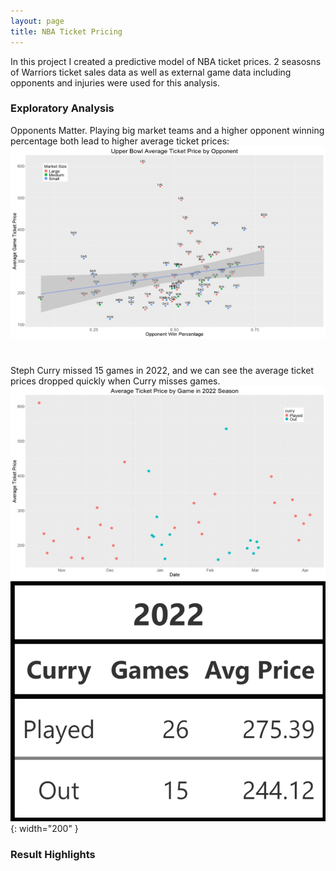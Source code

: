 ```yaml
---
layout: page
title: NBA Ticket Pricing
---
```

In this project I created a predictive model of NBA ticket prices. 2 seasosns of Warriors ticket sales data as well as external game data including opponents and injuries were used for this analysis.


### Exploratory Analysis
Opponents Matter. Playing big market teams and a higher opponent winning percentage both lead to higher average ticket prices:
![Image](/assets/images/opps.jpeg)

#

Steph Curry missed 15 games in 2022, and we can see the average ticket prices dropped quickly when Curry misses games.
![Image](/assets/images/curry_graph.jpeg)
![Image](/assets/images/curry_22.jpeg){: width="200" }



### Result Highlights

